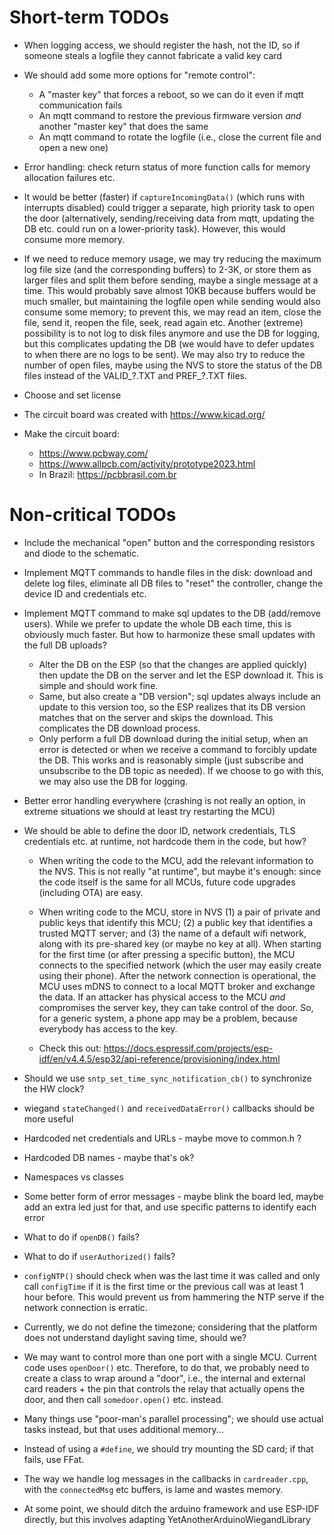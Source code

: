 # Short-term TODOs

 * When logging access, we should register the hash, not the ID, so
   if someone steals a logfile they cannot fabricate a valid key card

 * We should add some more options for "remote control":
   - A "master key" that forces a reboot, so we can do it even if mqtt
     communication fails
   - An mqtt command to restore the previous firmware version *and*
     another "master key" that does the same
   - An mqtt command to rotate the logfile (i.e., close the current
     file and open a new one)

 * Error handling: check return status of more function calls for
   memory allocation failures etc.

 * It would be better (faster) if `captureIncomingData()` (which runs
   with interrupts disabled) could trigger a separate, high priority
   task to open the door (alternatively, sending/receiving data from
   mqtt, updating the DB etc. could run on a lower-priority task).
   However, this would consume more memory.

 * If we need to reduce memory usage, we may try reducing the maximum
   log file size (and the corresponding buffers) to 2-3K, or store
   them as larger files and split them before sending, maybe a single
   message at a time. This would probably save almost 10KB because
   buffers would be much smaller, but maintaining the logfile open
   while sending would also consume some memory; to prevent this, we
   may read an item, close the file, send it, reopen the file, seek,
   read again etc. Another (extreme) possibility is to not log to
   disk files anymore and use the DB for logging, but this complicates
   updating the DB (we would have to defer updates to when there are
   no logs to be sent). We may also try to reduce the number of open
   files, maybe using the NVS to store the status of the DB files
   instead of the VALID_?.TXT and PREF_?.TXT files.

 * Choose and set license

 * The circuit board was created with <https://www.kicad.org/>

 * Make the circuit board:
   * <https://www.pcbway.com/>
   * <https://www.allpcb.com/activity/prototype2023.html>
   * In Brazil: <https://pcbbrasil.com.br>


# Non-critical TODOs

 * Include the mechanical "open" button and the corresponding resistors
   and diode to the schematic.

 * Implement MQTT commands to handle files in the disk: download and
   delete log files, eliminate all DB files to "reset" the controller,
   change the device ID and credentials etc.

 * Implement MQTT command to make sql updates to the DB (add/remove
   users). While we prefer to update the whole DB each time, this is
   obviously much faster. But how to harmonize these small updates
   with the full DB uploads?
   - Alter the DB on the ESP (so that the changes are applied quickly)
     then update the DB on the server and let the ESP download it.
     This is simple and should work fine.
   - Same, but also create a "DB version"; sql updates always include
     an update to this version too, so the ESP realizes that its DB
     version matches that on the server and skips the download. This
     complicates the DB download process.
   - Only perform a full DB download during the initial setup, when
     an error is detected or when we receive a command to forcibly
     update the DB. This works and is reasonably simple (just subscribe
     and unsubscribe to the DB topic as needed). If we choose to go
     with this, we may also use the DB for logging.

 * Better error handling everywhere (crashing is not really an option,
   in extreme situations we should at least try restarting the MCU)

 * We should be able to define the door ID, network credentials, TLS
   credentials etc. at runtime, not hardcode them in the code, but how?

   - When writing the code to the MCU, add the relevant information to
     the NVS. This is not really "at runtime", but maybe it's enough:
     since the code itself is the same for all MCUs, future code upgrades
     (including OTA) are easy.

   - When writing code to the MCU, store in NVS (1) a pair of private
     and public keys that identify this MCU; (2) a public key that
     identifies a trusted MQTT server; and (3) the name of a default
     wifi network, along with its pre-shared key (or maybe no key
     at all). When starting for the first time (or after pressing
     a specific button), the MCU connects to the specified network
     (which the user may easily create using their phone). After the
     network connection is operational, the MCU uses mDNS to connect
     to a local MQTT broker and exchange the data. If an attacker has
     physical access to the MCU *and* compromises the server key, they
     can take control of the door. So, for a generic system, a phone
     app may be a problem, because everybody has access to the key.

   - Check this out: <https://docs.espressif.com/projects/esp-idf/en/v4.4.5/esp32/api-reference/provisioning/index.html>

 * Should we use `sntp_set_time_sync_notification_cb()` to synchronize
   the HW clock?

 * wiegand `stateChanged()` and `receivedDataError()` callbacks should
   be more useful

 * Hardcoded net credentials and URLs - maybe move to common.h ?

 * Hardcoded DB names - maybe that's ok?

 * Namespaces vs classes

 * Some better form of error messages - maybe blink the board led,
   maybe add an extra led just for that, and use specific patterns
   to identify each error

 * What to do if `openDB()` fails?

 * What to do if `userAuthorized()` fails?

 * `configNTP()` should check when was the last time it was called
   and only call `configTime` if it is the first time or the previous
   call was at least 1 hour before. This would prevent us from hammering
   the NTP serve if the network connection is erratic.

 * Currently, we do not define the timezone; considering that the platform
   does not understand daylight saving time, should we?

 * We may want to control more than one port with a single MCU. Current
   code uses `openDoor()` etc. Therefore, to do that, we probably need to
   create a class to wrap around a "door", i.e., the internal and external
   card readers + the pin that controls the relay that actually opens the
   door, and then call `somedoor.open()` etc. instead.

 * Many things use "poor-man's parallel processing"; we should use
   actual tasks instead, but that uses additional memory...

 * Instead of using a `#define`, we should try mounting the SD card; if
   that fails, use FFat.

 * The way we handle log messages in the callbacks in `cardreader.cpp`,
   with the `connectedMsg` etc buffers, is lame and wastes memory.

 * At some point, we should ditch the arduino framework and use ESP-IDF
   directly, but this involves adapting YetAnotherArduinoWiegandLibrary
